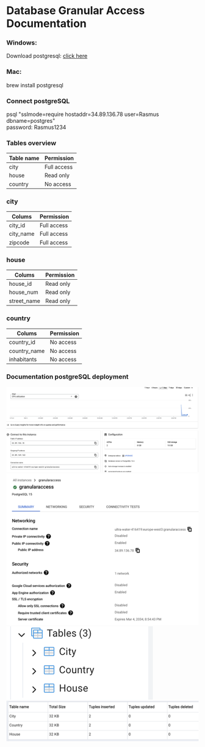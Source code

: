 # Database Granular Access Documentation

### Windows:
Download postgresql: [click here](https://www.postgresql.org/download/)

### Mac:
brew install postgresql

### Connect postgreSQL
psql "sslmode=require hostaddr=34.89.136.78 user=Rasmus dbname=postgres"<br/>
password: Rasmus1234

### Tables overview
| Table name      | Permission              | 
|-----------------|-------------------------|
| city            | Full access             |
| house           | Read only               |
| country         | No access               |

### city
| Colums          | Permission              | 
|-----------------|-------------------------|
| city_id         | Full access             |
| city_name       | Full access             |
| zipcode         | Full access             |

### house
| Colums          | Permission              | 
|-----------------|-------------------------|
| house_id        | Read only               |
| house_num       | Read only               |
| street_name     | Read only               |

### country
| Colums          | Permission              | 
|-----------------|-------------------------|
| country_id      | No access               |
| country_name    | No access               |
| inhabitants     | No access               |


### Documentation postgreSQL deployment
![Alt text](image.png)
![Alt text](image-4.png)
![Alt text](image-2.png)
![Alt text](image-3.png)
